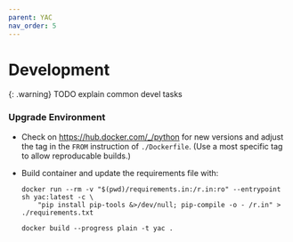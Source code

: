 ```yaml
---
parent: YAC
nav_order: 5
---
```


# Development

{: .warning}
TODO explain common devel tasks

### Upgrade Environment

- Check on https://hub.docker.com/_/python for new versions and adjust the tag
  in the `FROM` instruction of `./Dockerfile`. (Use a most specific tag to allow
  reproducable builds.)

- Build container and update the requirements file with:

      docker run --rm -v "$(pwd)/requirements.in:/r.in:ro" --entrypoint sh yac:latest -c \
          "pip install pip-tools &>/dev/null; pip-compile -o - /r.in" > ./requirements.txt

      docker build --progress plain -t yac .
